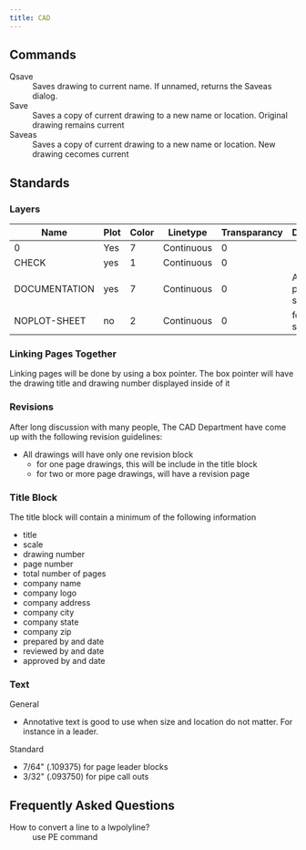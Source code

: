 ```yaml
---
title: CAD
---
```


## Commands

<dl>
  <dt>Qsave</dt>
  <dd>Saves drawing to current name.  If unnamed, returns the Saveas dialog.</dd>
  <dt>Save</dt>
  <dd>Saves a copy of current drawing to a new name or location. Original drawing remains current</dd>
  <dt>Saveas</dt>
  <dd>Saves a copy of current drawing to a new name or location.  New drawing cecomes current</dd>
</dl>

## Standards

### Layers

| Name            | Plot     | Color     | Linetype     | Transparancy     | Description               |
| --------------- | -------- | --------- | ------------ | ---------------- | ------------------------- |
| 0               | Yes      | 7         | Continuous   | 0                |                           |
| CHECK           | yes      | 1         | Continuous   | 0                |                           |
| DOCUMENTATION   | yes      | 7         | Continuous   | 0                | All paperwork scaned in   |
| NOPLOT-SHEET    | no       | 2         | Continuous   | 0                | footprint of sheet        |

### Linking Pages Together

Linking pages will be done by using a box pointer.  The box pointer will have
the drawing title and drawing number displayed inside of it

### Revisions

After long discussion with many people, The CAD Department have come up with
the following revision guidelines:

- All drawings will have only one revision block
    - for one page drawings, this will be include in the title block
    - for two or more page drawings, will have a revision page

### Title Block

The title block will contain a minimum of the following information

- title
- scale
- drawing number
- page number
- total number of pages
- company name
- company logo
- company address
- company city
- company state
- company zip
- prepared by and date
- reviewed by and date
- approved by and date

### Text

General

* Annotative text is good to use when size and location do not matter.  For
  instance in a leader.

Standard

* 7/64" (.109375) for page leader blocks
* 3/32" (.093750) for pipe call outs

## Frequently Asked Questions

<dl>
  <dt>How to convert a line to a lwpolyline?</dt>
  <dd>use PE command</dd>
</dl>


